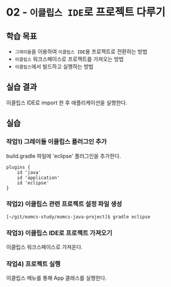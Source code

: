 # 02 - `이클립스 IDE`로 프로젝트 다루기

## 학습 목표

- `그레이들`을 이용하여 `이클립스 IDE`용 프로젝트로 전환하는 방법
- `이클립스` 워크스페이스로 프로젝트를 가져오는 방법
- `이클립스`에서 빌드하고 실행하는 방법

## 실습 결과

이클립스 IDE로 import 한 후 애플리케이션을 실행한다.

## 실습

### 작업1) 그레이들 이클립스 플러그인 추가

build.gradle 파일에 'eclipse' 플러그인을 추가한다.

```
plugins {
    id 'java'
    id 'application'
    id 'eclipse'
}
```

### 작업2) 이클립스 관련 프로젝트 설정 파일 생성

```
[~/git/eomcs-study/eomcs-java-project]$ gradle eclipse
```

### 작업3) 이클립스 IDE로 프로젝트 가져오기

이클립스 워크스페이스로 가져온다.

### 작업4) 프로젝트 실행

이클립스 메뉴를 통해 App 클래스를 실행한다.
